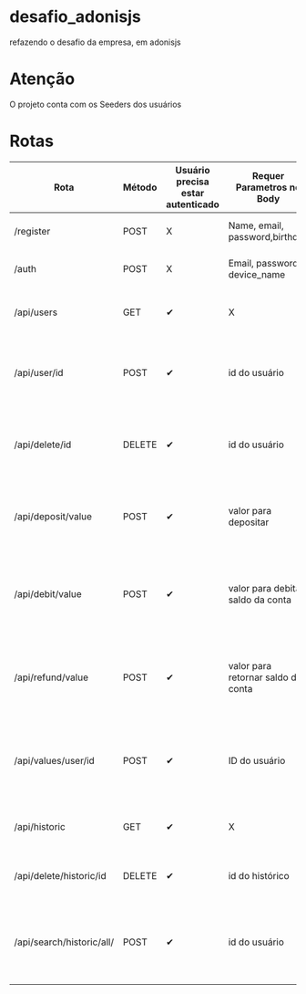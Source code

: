 # desafio_adonisjs
refazendo o desafio da empresa, em adonisjs


# Atenção
O projeto conta com os Seeders dos usuários

# Rotas 
| Rota |Método| Usuário precisa estar autenticado  | Requer Parametros no Body  |       Descrição     | 
| ------------------- | ------------------- | ---------------------  | -------------------------- |  -------------------|
|/register| POST  | X | Name, email, password,birthday | Rota para criação de usuário|
| /auth| POST| X  | Email, password, device_name| Rota para autenticação de usuário|
| /api/users| GET | ✔ | X  | Rota para busca de todos os usuários|
| /api/user/id| POST| ✔ | id do usuário  | Rota para busca um usuário específico através de seu ID|
| /api/delete/id| DELETE| ✔ | id do usuário  | Rota para deletar um usuário específico através de seu ID|
| /api/deposit/value| POST| ✔ | valor para depositar  | Rota para dar créditos um usuário específico através de seu ID|
| /api/debit/value| POST| ✔ | valor para debitar saldo da conta  | Rota para retirar créditos um usuário específico através de seu ID |
| /api/refund/value| POST| ✔ | valor para retornar saldo da conta  | Rota para retornar créditos um usuário específico através de seu ID |
| /api/values/user/id| POST| ✔ | ID do usuário | Rota para retornar os valores de um usuário específico através de seu ID |
| /api/historic| GET| ✔ | X  | Rota para mostrar histórico do usuário |
| /api/delete/historic/id| DELETE| ✔ | id do histórico  | Rota para deletar histórico do usuário|
| /api/search/historic/all/| POST| ✔ | id do usuário  | Rota para exibir histórico do usuário em csv (apenas todas as requisições)|
